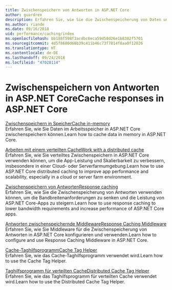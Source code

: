 ```yaml
---
title: Zwischenspeichern von Antworten in ASP.NET Core
author: guardrex
description: Erfahren Sie, wie Sie die Zwischenspeicherung von Daten und Antworten verwenden können, um die Leistung von ASP.NET Core-Apps zu verbessern.
ms.author: riande
ms.date: 09/16/2018
uid: performance/caching/index
ms.openlocfilehash: bb188f598f3acdbc6eca59d58d26e1b8382f5701
ms.sourcegitcommit: 4d5f8680d68b39c411b46c73f7014f8aa0f12026
ms.translationtype: HT
ms.contentlocale: de-DE
ms.lasthandoff: 09/24/2018
ms.locfileid: "47028114"
---
```

# <a name="cache-responses-in-aspnet-core"></a><span data-ttu-id="1079c-103">Zwischenspeichern von Antworten in ASP.NET Core</span><span class="sxs-lookup"><span data-stu-id="1079c-103">Cache responses in ASP.NET Core</span></span>

[<span data-ttu-id="1079c-104">Zwischenspeichern in Speicher</span><span class="sxs-lookup"><span data-stu-id="1079c-104">Cache in-memory</span></span>](xref:performance/caching/memory)  
<span data-ttu-id="1079c-105">Erfahren Sie, wie Sie Daten im Arbeitsspeicher in ASP.NET Core zwischenspeichern können.</span><span class="sxs-lookup"><span data-stu-id="1079c-105">Learn how to cache data in memory in ASP.NET Core.</span></span>

[<span data-ttu-id="1079c-106">Arbeiten mit einem verteilten Cache</span><span class="sxs-lookup"><span data-stu-id="1079c-106">Work with a distributed cache</span></span>](xref:performance/caching/distributed)  
<span data-ttu-id="1079c-107">Erfahren Sie, wie Sie verteiltes Zwischenspeichern in ASP.NET Core verwenden können, um die App-Leistung und Skalierbarkeit zu verbessern, insbesondere in einer Cloud- oder Serverfarmumgebung.</span><span class="sxs-lookup"><span data-stu-id="1079c-107">Learn how to use ASP.NET Core distributed caching to improve app performance and scalability, especially in a cloud or server farm environment.</span></span>

[<span data-ttu-id="1079c-108">Zwischenspeichern von Antworten</span><span class="sxs-lookup"><span data-stu-id="1079c-108">Response caching</span></span>](xref:performance/caching/response)  
<span data-ttu-id="1079c-109">Erfahren Sie, wie Sie die Zwischenspeicherung von Antworten verwenden können, um die Bandbreitenanforderungen zu senken und die Leistung von ASP.NET Core-Apps zu steigern.</span><span class="sxs-lookup"><span data-stu-id="1079c-109">Learn how to use response caching to lower bandwidth requirements and increase performance of ASP.NET Core apps.</span></span>

[<span data-ttu-id="1079c-110">Antworten zwischenspeichernde Middleware</span><span class="sxs-lookup"><span data-stu-id="1079c-110">Response Caching Middleware</span></span>](xref:performance/caching/middleware)  
<span data-ttu-id="1079c-111">Erfahren Sie, wie Sie Middleware für die Zwischenspeicherung von Antworten in ASP.NET Core konfigurieren und verwenden.</span><span class="sxs-lookup"><span data-stu-id="1079c-111">Learn how to configure and use Response Caching Middleware in ASP.NET Core.</span></span>

[<span data-ttu-id="1079c-112">Cache-Taghilfsprogramm</span><span class="sxs-lookup"><span data-stu-id="1079c-112">Cache Tag Helper</span></span>](xref:mvc/views/tag-helpers/builtin-th/cache-tag-helper)  
<span data-ttu-id="1079c-113">Erfahren Sie, wie das Cache-Taghilfsprogramm verwendet wird.</span><span class="sxs-lookup"><span data-stu-id="1079c-113">Learn how to use the Cache Tag Helper.</span></span>

[<span data-ttu-id="1079c-114">Taghilfsprogramm für verteilten Cache</span><span class="sxs-lookup"><span data-stu-id="1079c-114">Distributed Cache Tag Helper</span></span>](xref:mvc/views/tag-helpers/builtin-th/distributed-cache-tag-helper)  
<span data-ttu-id="1079c-115">Erfahren Sie, wie das Taghilfsprogramm für verteilten Cache verwendet wird.</span><span class="sxs-lookup"><span data-stu-id="1079c-115">Learn how to use the Distributed Cache Tag Helper.</span></span>
